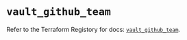 # `vault_github_team`

Refer to the Terraform Registory for docs: [`vault_github_team`](https://registry.terraform.io/providers/hashicorp/vault/3.18.0/docs/resources/github_team).
